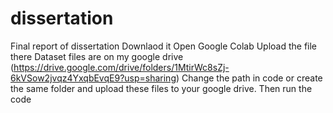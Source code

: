 # dissertation
Final report of dissertation
Downlaod it
Open Google Colab
Upload the file there
Dataset files are on my google drive (https://drive.google.com/drive/folders/1MtirWc8sZj-6kVSow2jvqz4YxqbEvqE9?usp=sharing)
Change the path in code or create the same folder and upload these files to your google drive.
Then run the code
